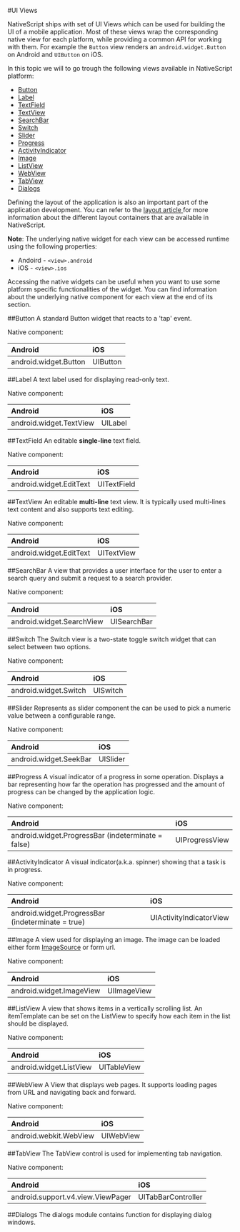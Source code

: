 #UI Views

NativeScript ships with set of UI Views which can be used for building the UI of a mobile application. Most of these views wrap the corresponding native view for each platform, while providing a common API for working with them. For example the `Button` view renders an `android.widget.Button` on Android and `UIButton` on iOS. 

In this topic we will to go trough the following views available in NativeScript platform:

* [Button](#button)
* [Label](#label)
* [TextField](#textfield)
* [TextView](#textview)
* [SearchBar](#searchbar)
* [Switch](#switch)
* [Slider](#slider)
* [Progress ](#progress)
* [ActivityIndicator](#activityindicator)
* [Image](#image)
* [ListView](#dialogs)
* [WebView](#webview)
* [TabView](#tabview)
* [Dialogs](#listview)

Defining the layout of the application is also an important part of the application development. You can refer to the [ layout article ](layout.md) for more information about the different layout containers that are available in NativeScript.

**Note**: The underlying native widget for each view can be accessed runtime using the following properties:

* Andoird - `<view>.android`
* iOS -  `<view>.ios`

Accessing the native widgets can be useful when you want to use some platform specific functionalities of the widget. You can find information about the underlying native component for each view at the end of its section.

##Button
A standard Button widget that reacts to a 'tap' event.

Native component:

| Android               | iOS      |
|:----------------------|:---------|
| android.widget.Button | UIButton |

##Label
A text label used for displaying read-only text.

Native component:

| Android               | iOS      |
|:----------------------|:---------|
| android.widget.TextView | UILabel |

##TextField
An editable **single-line** text field.

Native component:

| Android               | iOS      |
|:----------------------|:---------|
| android.widget.EditText | UITextField |

##TextView
An editable **multi-line** text view. It is typically used multi-lines text content and also supports text editing.

Native component:

| Android               | iOS      |
|:----------------------|:---------|
| android.widget.EditText | UITextView |

##SearchBar
A view that provides a user interface for the user to enter a search query and submit a request to a search provider.

Native component:

| Android               | iOS      |
|:----------------------|:---------|
| android.widget.SearchView | UISearchBar |

##Switch
The Switch view is a two-state toggle switch widget that can select between two options. 

Native component:

| Android               | iOS      |
|:----------------------|:---------|
| android.widget.Switch | UISwitch |

##Slider
Represents as slider component the can be used to pick a numeric value between a configurable range.

Native component:

| Android                | iOS      |
|:-----------------------|:---------|
| android.widget.SeekBar | UISlider |

##Progress
A visual indicator of a progress in some operation. Displays a bar representing how far the operation has progressed and the amount of progress can be changed by the application logic.

Native component:

| Android                | iOS      |
|:-----------------------|:---------|
| android.widget.ProgressBar (indeterminate = false) | UIProgressView |

##ActivityIndicator
A visual indicator(a.k.a. spinner) showing that a task is in progress.

Native component:

| Android                | iOS      |
|:-----------------------|:---------|
| android.widget.ProgressBar (indeterminate = true) | UIActivityIndicatorView |

##Image
A view used for displaying an image. The image can be loaded either form [ImageSource]() or form url.

Native component:

| Android                | iOS      |
|:-----------------------|:---------|
| android.widget.ImageView | UIImageView |

##ListView
A view that shows items in a vertically scrolling list. An itemTemplate can be set on the ListView to specify how each item in the list should be displayed.

Native component:

| Android                | iOS      |
|:-----------------------|:---------|
| android.widget.ListView | UITableView |

##WebView
A View that displays web pages. It supports loading pages from URL and navigating back and forward.

Native component:

| Android                | iOS      |
|:-----------------------|:---------|
| android.webkit.WebView | UIWebView |

##TabView
The TabView control is used for implementing tab navigation.

Native component:

| Android                | iOS      |
|:-----------------------|:---------|
| android.support.v4.view.ViewPager | UITabBarController |

##Dialogs
The dialogs module contains function for displaying dialog windows. 


